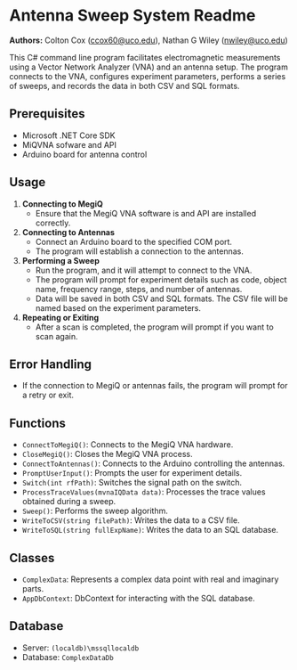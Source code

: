 Antenna Sweep System Readme
===============================

**Authors:** Colton Cox (ccox60@uco.edu), Nathan G Wiley (nwiley@uco.edu)

This C# command line program facilitates electromagnetic measurements using a Vector Network Analyzer (VNA) and an antenna setup. The program connects to the VNA, configures experiment parameters, performs a series of sweeps, and records the data in both CSV and SQL formats.

## Prerequisites
- Microsoft .NET Core SDK
- MiQVNA sofware and API
- Arduino board for antenna control

## Usage
1. **Connecting to MegiQ**
   - Ensure that the MegiQ VNA software is and API are installed correctly.
2. **Connecting to Antennas**
   - Connect an Arduino board to the specified COM port.
   - The program will establish a connection to the antennas.
3. **Performing a Sweep**
   - Run the program, and it will attempt to connect to the VNA.
   - The program will prompt for experiment details such as code, object name, frequency range, steps, and number of antennas.
   - Data will be saved in both CSV and SQL formats. The CSV file will be named based on the experiment parameters.
4. **Repeating or Exiting**
   - After a scan is completed, the program will prompt if you want to scan again.

## Error Handling
- If the connection to MegiQ or antennas fails, the program will prompt for a retry or exit.

## Functions
- `ConnectToMegiQ()`: Connects to the MegiQ VNA hardware.
- `CloseMegiQ()`: Closes the MegiQ VNA process.
- `ConnectToAntennas()`: Connects to the Arduino controlling the antennas.
- `PromptUserInput()`: Prompts the user for experiment details.
- `Switch(int rfPath)`: Switches the signal path on the switch.
- `ProcessTraceValues(mvnaIQData data)`: Processes the trace values obtained during a sweep.
- `Sweep()`: Performs the sweep algorithm.
- `WriteToCSV(string filePath)`: Writes the data to a CSV file.
- `WriteToSQL(string fullExpName)`: Writes the data to an SQL database.

## Classes
- `ComplexData`: Represents a complex data point with real and imaginary parts.
- `AppDbContext`: DbContext for interacting with the SQL database.

## Database
- Server: `(localdb)\mssqllocaldb`
- Database: `ComplexDataDb`